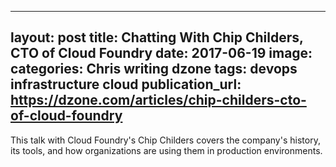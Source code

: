   - --
layout: post
title: Chatting With Chip Childers, CTO of Cloud Foundry
date: 2017-06-19
image:
categories: Chris writing dzone
tags: devops infrastructure cloud
publication_url: https://dzone.com/articles/chip-childers-cto-of-cloud-foundry
---

This talk with Cloud Foundry's Chip Childers covers the company's history, its tools, and how organizations are using them in production environments.
